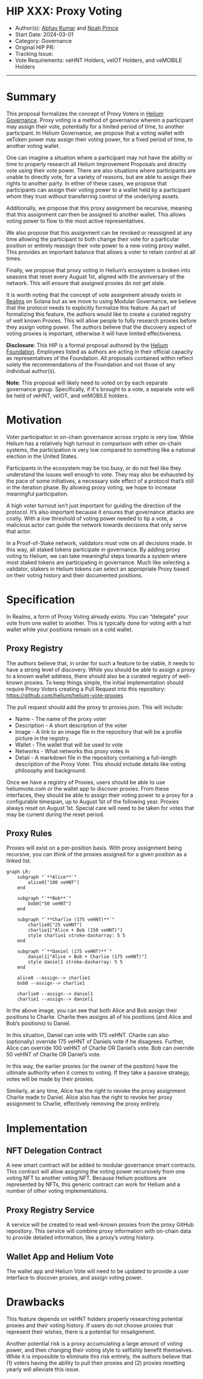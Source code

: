 # HIP XXX: Proxy Voting

- Author(s): [Abhay Kumar](https://github.com/abhay) and [Noah Prince](https://github.com/ChewingGlass)
- Start Date: 2024-03-01
- Category: Governance
- Original HIP PR: <!-- leave this empty; maintainer will fill in ID of this pull request -->
- Tracking Issue: <!-- leave this empty; maintainer will fill in ID of this pull request -->
- Vote Requirements: veHNT Holders, veIOT Holders, and veMOBILE Holders

---

# Summary

This proposal formalizes the concept of Proxy Voters in [Helium Governance](https://heliumvote.com). Proxy voting is a method of governance wherein a participant may assign their vote, potentially for a limited period of time, to another participant. In Helium Governance, we propose that a voting wallet with veToken power may assign their voting power, for a fixed period of time, to another voting wallet.

One can imagine a situation where a participant may not have the ability or time to properly research all Helium Improvement Proposals and directly vote using their vote power. There are also situations where participants are unable to directly vote, for a variety of reasons, but are able to assign their rights to another party. In either of these cases, we propose that participants can assign their voting power to a wallet held by a participant whom they trust without transferring control of the underlying assets.

Additionally, we propose that this proxy assignment be recursive, meaning that this assignment can then be assigned to another wallet. This allows voting power to flow to the most active representatives.

We also propose that this assignment can be revoked or reassigned at any time allowing the participant to both change their vote for a particular position or entirely reassign their vote power to a new voting proxy wallet. This provides an important balance that allows a voter to retain control at all times.

Finally, we propose that proxy voting in Helium’s ecosystem is broken into seasons that reset every August 1st, aligned with the anniversary of the network. This will ensure that assigned proxies do not get stale.

It is worth noting that the concept of vote assignment already exists in [Realms](https://realms.today) on Solana but as we move to using Modular Governance, we believe that the protocol needs to explicitly formalize this feature. As part of formalizing this feature, the authors would like to create a curated registry of well known Proxies. This will allow people to fully research proxies before they assign voting power. The authors believe that the discovery aspect of voting proxies is important, otherwise it will have limited effectiveness.

**Disclosure**: This HIP is a formal proposal authored by the [Helium Foundation](https://helium.foundation). Employees listed as authors are acting in their official capacity as representatives of the Foundation. All proposals contained within reflect solely the recommendations of the Foundation and not those of any individual author(s).

**Note**: This proposal will likely need to voted on by each separate governance group. Specifically, if it's brought to a vote, a separate vote will be held of veHNT, veIOT, and veMOBILE holders.

# Motivation

Voter participation in on-chain governance across crypto is very low. While Helium has a relatively high turnout in comparison with other on-chain systems, the participation is very low compared to something like a national election in the United States.

Participants in the ecosystem may be too busy, or do not feel like they understand the issues well enough to vote. They may also be exhausted by the pace of some initiatives, a necessary side effect of a protocol that’s still in the iteration phase. By allowing proxy voting, we hope to increase meaningful participation.

A high voter turnout isn’t just important for guiding the direction of the protocol. It’s also important because it ensures that governance attacks are costly. With a low threshold of voting power needed to tip a vote, a malicious actor can guide the network towards decisions that only serve that actor.

In a Proof-of-Stake network, validators must vote on all decisions made. In this way, all staked tokens participate in governance. By adding proxy voting to Helium, we can take meaningful steps towards a system where most staked tokens are participating in governance. Much like selecting a validator, stakers in Helium tokens can select an appropriate Proxy based on their voting history and their documented positions.

# Specification

In Realms, a form of Proxy Voting already exists. You can “delegate” your vote from one wallet to another. This is typically done for voting with a hot wallet while your positions remain on a cold wallet.

## Proxy Registry

The authors believe that, in order for such a feature to be viable, it needs to have a strong level of discovery. While you should be able to assign a proxy to a known wallet address, there should also be a curated registry of well-known proxies. To keep things simple, the initial implementation should require Proxy Voters creating a Pull Request into this repository: https://github.com/helium/helium-vote-proxies

The pull request should add the proxy to proxies.json. This will include:
* Name - The name of the proxy voter
* Description - A short description of the voter
* Image - A link to an image file in the repository that will be a profile picture in the registry.
* Wallet - The wallet that will be used to vote
* Networks - What networks this proxy votes in
* Detail - A markdown file in the repository containing a full-length description of the Proxy Voter. This should include details like voting philosophy and background.

Once we have a registry of Proxies, users should be able to use heliumvote.com or the wallet app to discover proxies. From these interfaces, they should be able to assign their voting power to a proxy for a configurable timespan, up to August 1st of the following year. Proxies always reset on August 1st. Special care will need to be taken for votes that may be current during the reset period.

## Proxy Rules

Proxies will exist on a per-position basis. With proxy assignment being recursive, you can think of the proxies assigned for a given position as a linked list.

```mermaid
graph LR;
    subgraph "`**Alice**`"
        alice0["100 veHNT"]
    end

    subgraph "`**Bob**`"
        bob0["50 veHNT"]
    end

    subgraph "`**Charlie (175 veHNT)**`"
        charlie0["25 veHNT"]
        charlie1["Alice + Bob (150 veHNT)"]
        style charlie1 stroke-dasharray: 5 5
    end

    subgraph "`**Daniel (175 veHNT)**`"
        daniel1["Alice + Bob + Charlie (175 veHNT)"]
        style daniel1 stroke-dasharray: 5 5
    end

    alice0 --assign--> charlie1
    bob0 --assign--> charlie1

    charlie0 --assign--> daniel1
    charlie1 --assign--> daniel1
```

In the above image, you can see that both Alice and Bob assign their positions to Charlie. Charlie then assigns all of his positions (and Alice and Bob’s positions) to Daniel.

In this situation, Daniel can vote with 175 veHNT. Charlie can also (optionally) override 175 veHNT of Daniels vote if he disagrees. Further, Alice can override 100 veHNT of Charlie OR Daniel’s vote. Bob can override 50 veHNT of Charlie OR Daniel’s vote.

In this way, the earlier proxies (or the owner of the position) have the ultimate authority when it comes to voting. If they take a passive strategy, votes will be made by their proxies.

Similarly, at any time, Alice has the right to revoke the proxy assignment Charlie made to Daniel. Alice also has the right to revoke her proxy assignment to Charlie, effectively removing the proxy entirely.

# Implementation

## NFT Delegation Contract

A new smart contract will be added to modular governance smart contracts. This contract will allow assigning the voting power recursively from one voting NFT to another voting NFT. Because Helium positions are represented by NFTs, this generic contract can work for Helium and a number of other voting implementations.

## Proxy Registry Service

A service will be created to read well-known proxies from the proxy GitHub repository. This service will combine proxy information with on-chain data to provide detailed information, like a proxy’s voting history.

## Wallet App and Helium Vote

The wallet app and Helium Vote will need to be updated to provide a user interface to discover proxies, and assign voting power.

# Drawbacks

This feature depends on veHNT holders properly researching potential proxies and their voting history. If users do not choose proxies that represent their wishes, there is a potential for misalignment.

Another potential risk is a proxy accumulating a large amount of voting power, and then changing their voting style to selfishly benefit themselves. While it is impossible to eliminate this risk entirely, the authors believe that (1) voters having the ability to pull their proxies and (2) proxies resetting yearly will alleviate this issue.
